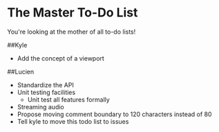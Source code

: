 # The Master To-Do List
You're looking at the mother of all to-do lists!

##Kyle
 
* Add the concept of a viewport

##Lucien

* Standardize the API
* Unit testing facilities
	* Unit test all features formally
* Streaming audio
* Propose moving comment boundary to 120 characters instead of 80
* Tell kyle to move this todo list to issues
